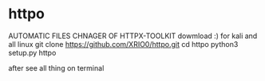 # httpo
AUTOMATIC FILES CHNAGER OF HTTPX-TOOLKIT 
dowmload :)
for kali and all linux
git clone https://github.com/XRIO0/httpo.git 
cd httpo
python3 setup.py
httpo

after see all thing on terminal

